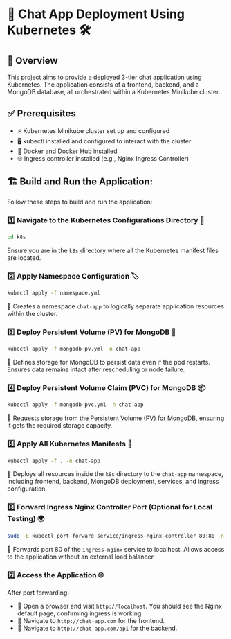 # 🚀 Chat App Deployment Using Kubernetes 🛠️

## 📌 Overview
This project aims to provide a deployed 3-tier chat application using Kubernetes. The application consists of a frontend, backend, and a MongoDB database, all orchestrated within a Kubernetes Minikube cluster.

## ✅ Prerequisites
- ⚡ Kubernetes Minikube cluster set up and configured
- 🖥️ kubectl installed and configured to interact with the cluster
- 🐳 Docker and Docker Hub installed
- 🌐 Ingress controller installed (e.g., Nginx Ingress Controller)
  
## 🏗️ Build and Run the Application:
Follow these steps to build and run the application:

### 1️⃣ Navigate to the Kubernetes Configurations Directory 📂
```sh
cd k8s
```
Ensure you are in the `k8s` directory where all the Kubernetes manifest files are located.

### 2️⃣ Apply Namespace Configuration 🏷️
```sh
kubectl apply -f namespace.yml
```
🔹 Creates a namespace `chat-app` to logically separate application resources within the cluster.

### 3️⃣ Deploy Persistent Volume (PV) for MongoDB 💾
```sh
kubectl apply -f mongodb-pv.yml -n chat-app
```
🔹 Defines storage for MongoDB to persist data even if the pod restarts. Ensures data remains intact after rescheduling or node failure.

### 4️⃣ Deploy Persistent Volume Claim (PVC) for MongoDB 📦
```sh
kubectl apply -f mongodb-pvc.yml -n chat-app
```
🔹 Requests storage from the Persistent Volume (PV) for MongoDB, ensuring it gets the required storage capacity.

### 5️⃣ Apply All Kubernetes Manifests 📜
```sh
kubectl apply -f . -n chat-app
```
🔹 Deploys all resources inside the `k8s` directory to the `chat-app` namespace, including frontend, backend, MongoDB deployment, services, and ingress configuration.

### 6️⃣ Forward Ingress Nginx Controller Port (Optional for Local Testing) 🌍
```sh
sudo -E kubectl port-forward service/ingress-nginx-controller 80:80 -n ingress-nginx
```
🔹 Forwards port 80 of the `ingress-nginx` service to localhost. Allows access to the application without an external load balancer.

### 7️⃣ Access the Application 🌐
After port forwarding:
- 🔗 Open a browser and visit `http://localhost`. You should see the Nginx default page, confirming ingress is working.
- 🔗 Navigate to `http://chat-app.com` for the frontend.
- 🔗 Navigate to `http://chat-app.com/api` for the backend.

